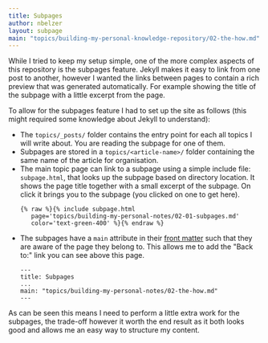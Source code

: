 ```yaml
---
title: Subpages
author: nbelzer
layout: subpage
main: "topics/building-my-personal-knowledge-repository/02-the-how.md"
---
```


While I tried to keep my setup simple, one of the more complex aspects of this repository is the subpages feature. Jekyll makes it easy to link from one post to another, however I wanted the links between pages to contain a rich preview that was generated automatically. For example showing the title of the subpage with a little excerpt from the page.

To allow for the subpages feature I had to set up the site as follows (this might required some knowledge about Jekyll to understand):
 - The `topics/_posts/` folder contains the entry point for each all topics I will write about. You are reading the subpage for one of them.
 - Subpages are stored in a `topics/<article-name>/` folder containing the same name of the article for organisation.
 - The main topic page can link to a subpage using a simple include file: `subpage.html`, that looks up the subpage based on directory location. It shows the page title together with a small excerpt of the subpage. On click it brings you to the subpage (you clicked on one to get here).
   ```
   {% raw %}{% include subpage.html 
      page='topics/building-my-personal-notes/02-01-subpages.md' 
      color='text-green-400' %}{% endraw %}
   ```
 - The subpages have a `main` attribute in their [front matter](https://jekyllrb.com/docs/front-matter/) such that they are aware of the page they belong to. This allows me to add the "Back to:" link you can see above this page.
   ```
   ---
   title: Subpages
   ...
   main: "topics/building-my-personal-notes/02-the-how.md"
   ---
   ```

As can be seen this means I need to perform a little extra work for the subpages, the trade-off however it worth the end result as it both looks good and allows me an easy way to structure my content.